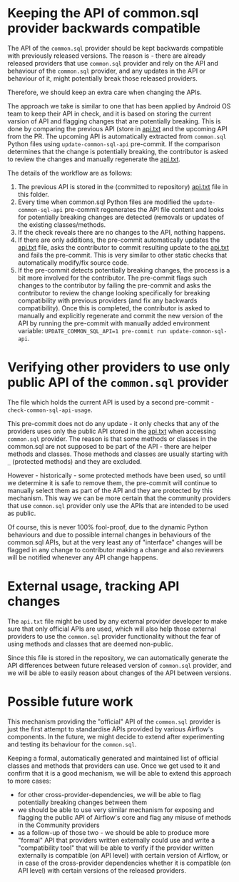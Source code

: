 <!--
 Licensed to the Apache Software Foundation (ASF) under one
 or more contributor license agreements.  See the NOTICE file
 distributed with this work for additional information
 regarding copyright ownership.  The ASF licenses this file
 to you under the Apache License, Version 2.0 (the
 "License"); you may not use this file except in compliance
 with the License.  You may obtain a copy of the License at

   http://www.apache.org/licenses/LICENSE-2.0

 Unless required by applicable law or agreed to in writing,
 software distributed under the License is distributed on an
 "AS IS" BASIS, WITHOUT WARRANTIES OR CONDITIONS OF ANY
 KIND, either express or implied.  See the License for the
 specific language governing permissions and limitations
 under the License.
 -->

# Keeping the API of common.sql provider backwards compatible

The API of the `common.sql` provider should be kept backwards compatible with previously released versions.
The reason is - there are already released providers that use `common.sql` provider and rely on the API and
behaviour of the `common.sql` provider, and any updates in the API or behaviour of it, might potentially
break those released providers.

Therefore, we should keep an extra care when changing the APIs.

The approach we take is similar to one that has been applied by Android OS team to keep their API in check,
and it is based on storing the current varsion of API and flagging changes that are potentially breaking.
This is done by comparing the previous API (store in [api.txt](api.txt) and the upcoming API from the PR.
The upcoming API is automatically extracted from `common.sql` Python files using `update-common-sql-api`
pre-commit. If the comparison determines that the change is potentially breaking, the contributor is asked
to review the changes and manually regenerate the [api.txt](api.txt).

The details of the workflow are as follows:

1) The previous API is stored in the (committed to repository) [api.txt](api.txt) file in this folder.
2) Every time when common.sql Python files are modified the `update-common-sql-api` pre-commit regenerates
   the API file content and looks for potentially breaking changes are detected (removals or updates of
   the existing classes/methods.
3) If the check reveals there are no changes to the API, nothing happens.
4) If there are only additions, the pre-commit automatically updates the [api.txt](api.txt) file,
   asks the contributor to commit resulting update to the [api.txt](api.txt) and fails the pre-commit. This
   is very similar to other static checks that automatically modify/fix source code.
5) If the pre-commit detects potentially breaking changes, the process is a bit more involved for the
   contributor. The pre-commit flags such changes to the contributor by failing the pre-commit and
   asks the contributor to review the change looking specifically for breaking compatibility with previous
   providers (and fix any backwards compatibility). Once this is completed, the contributor is asked to
   manually and explicitly regenerate and commit the new version of the API by running the pre-commit
   with manually added environment variable: `UPDATE_COMMON_SQL_API=1 pre-commit run update-common-sql-api`.

# Verifying other providers to use only public API of the `common.sql` provider

The file which holds the current API is used by a second pre-commit - `check-common-sql-api-usage`.

This pre-commit does not do any update - it only checks that any of the providers uses only the
public API stored in the [api.txt](api.txt) when accessing `common.sql` provider. The reason is that some
methods or classes in the common.sql are not supposed to be part of the API - there are helper methods
and classes. Those methods and classes are usually starting with `_` (protected methods) and they are
excluded.

However - historically - some protected methods have been used, so until we determine it is
safe to remove them, the pre-commit will continue to manually select them as part of the API and they
are protected by this mechanism. This way we can be more certain that the community providers that use
`common.sql` provider only use the APIs that are intended to be used as public.

Of course, this is never 100% fool-proof, due to the dynamic Python behaviours and due to possible internal
changes in behaviours of the common.sql APIs, but at the very least any of "interface" changes will be
flagged in any change to contributor making a change and also reviewers will be notified whenever any
API change happens.

# External usage, tracking API changes

The `api.txt` file might be used by any external provider developer to make sure that only official
APIs are used,  which will also help those external providers to use the `common.sql` provider
functionality without the fear of using methods and classes that are deemed non-public.

Since this file is stored in the repository, we can automatically generate the API differences between
future released version of `common.sql` provider, and we will be able to easily reason about changes of the
API between versions.

# Possible future work

This mechanism providing the "official" API of the `common.sql` provider is just the first attempt to
standardise APIs provided by various Airflow's components. In the future, we might decide to extend
after experimenting and testing its behaviour for the `common.sql`.

Keeping a formal, automatically generated and maintained list of official classes and methods that
providers can use. Once we get used to it and confirm that it is a good mechanism, we will be able
to extend this approach to more cases:

* for other cross-provider-dependencies, we will be able to flag potentially breaking changes between them
* we should be able to use very similar mechanism for exposing and flagging the public API of Airflow's core
  and flag any misuse of methods in the Community providers
* as a follow-up of those two - we should be able to produce more "formal" API that providers written
  externally could use and write a "compatibility tool" that will be able to verify if the provider
  written externally is compatible (on API level) with certain version of Airflow, or in case of the
  cross-provider dependencies whether it is compatible (on API level) with certain versions of the released
  providers.
